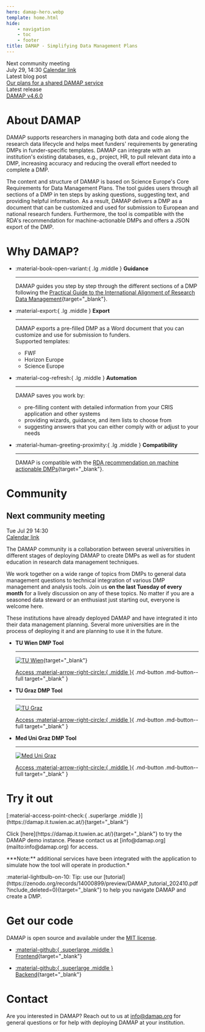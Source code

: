 ```yaml
---
hero: damap-hero.webp
template: home.html
hide:
    - navigation
    - toc
    - footer
title: DAMAP - Simplifying Data Management Plans
---
```


<div class="infobox">
    <div class="infobox__item">
        <div class="infobox__title">Next community meeting</div>
        <div class="infobox__data">
            <span class="infobox__text"><time datetime="2025-07-29T14:30:00+0200">July 29, 14:30</time></span>
            <a href="community-meeting.ics" class="md-button sm">Calendar link</a>
        </div>
    </div>
    <div class="infobox__item">
        <div class="infobox__title">Latest blog post</div>
        <div class="infobox__data">
            <span class="infobox__text"><a href="/blog/2025/06/26/our-plans-for-a-shared-damap-service/">Our plans for a shared DAMAP service</a></span>
        </div>
    </div>
    <div class="infobox__item">
        <div class="infobox__title">Latest release</div>
        <div class="infobox__data">
            <span class="infobox__text"><a href="https://github.com/damap-org/damap-backend/releases/latest" target="_blank" rel="noopener noreferrer">DAMAP v4.6.0</a></span>
        </div>
    </div>
</div>

# About DAMAP

DAMAP supports researchers in managing both data and code along the research data lifecycle and helps meet funders' requirements by generating DMPs in funder-specific templates. DAMAP can integrate with an institution's existing databases, e.g., project, HR, to pull relevant data into a DMP, increasing accuracy and reducing the overall effort needed to complete a DMP.

The content and structure of DAMAP is based on Science Europe's Core Requirements for Data Management Plans. The tool guides users through all sections of a DMP in ten steps by asking questions, suggesting text, and providing helpful information. As a result, DAMAP delivers a DMP as a document that can be customized and used for submission to European and national research funders. Furthermore, the tool is compatible with the RDA's recommendation for machine-actionable DMPs and offers a JSON export of the DMP.

# Why DAMAP?

<div class="grid grid__4 cards" markdown>

-   :material-book-open-variant:{ .lg .middle } __Guidance__

    ---

    DAMAP guides you step by step through the different sections of a DMP following the [Practical Guide to the International Alignment of Research Data Management](https://doi.org/10.5281/zenodo.4915861){target="_blank"}.

-   :material-export:{ .lg .middle } __Export__

    ---

    DAMAP exports a pre-filled DMP as a Word document that you can customize and use for submission to funders.<br />
    Supported templates:
    <ul><li>FWF</li>
    <li>Horizon Europe</li>
    <li>Science Europe</li></ul>

-   :material-cog-refresh:{ .lg .middle } __Automation__

    ---

    DAMAP saves you work by:
    <ul>
    <li>pre-filling content with detailed information from your CRIS application and other systems</li>
    <li>providing wizards, guidance, and item lists to choose from</li>
    <li>suggesting answers that you can either comply with or adjust to your needs</li>
    </ul>

-   :material-human-greeting-proximity:{ .lg .middle } __Compatibility__

    ---

    DAMAP is compatible with the [RDA recommendation on machine actionable DMPs](https://doi.org/10.15497/rda00039){target="_blank"}.

</div>

# Community

<div class="calendar__block">
<div class="calendar" markdown>
    <h2>Next community meeting</h2>
    <time datetime="2025-07-39T14:30:00+0200">
        <span class="calendar__dow">Tue</span>
        <span class="calendar__day">Jul 29</span>
        <span class="calendar__time">14:30</span>
    </time>
    <footer>
        <a href="community-meeting.ics" class="md-button md-button--full">Calendar link</a>
    </footer>
</div>
<div class="calendar__text">
<p>
The DAMAP community is a collaboration between several universities in different stages of deploying DAMAP to create DMPs as well as for student education in research data management techniques.
</p>
<p>
We work together on a wide range of topics from DMPs to general data management questions to technical integration of various DMP management and analysis tools. Join us <strong>on the last Tuesday of every month</strong> for a lively discussion on any of these topics. No matter if you are a seasoned data steward or an enthusiast just starting out, everyone is welcome here.
</p>
</div>
</div>
<p class="center">These institutions have already deployed DAMAP and have integrated it into their data management planning. Several more universities are in the process of deploying it and are planning to use it in the future.</p>

<div class="grid cards showcase" markdown>

-   __TU Wien DMP Tool__

    ---

    [![TU Wien](TU_Wien_Square.svg)](https://dmptool.tuwien.ac.at/){target="_blank"}

    [Access :material-arrow-right-circle:{ .middle }](https://dmptool.tuwien.ac.at/){ .md-button .md-button--full target="_blank" }
 
-   __TU Graz DMP Tool__
    
    ---
    
    [![TU Graz](TU_Graz_Square.svg)](https://dmp.tugraz.at/)

    [Access :material-arrow-right-circle:{ .middle }](https://dmp.tugraz.at/){ .md-button .md-button--full target="_blank" }

-   __Med Uni Graz DMP Tool__

    ---

    [![Med Uni Graz](Med_Uni_Graz_Square.svg)](https://www.medunigraz.at/)

    [Access :material-arrow-right-circle:{ .middle }](https://www.medunigraz.at/){ .md-button .md-button--full target="_blank" }

</div>

# Try it out

<p class="center" markdown>[:material-access-point-check:{ .superlarge .middle }](https://damap.it.tuwien.ac.at/){target="_blank"}</p>

<p class="center" markdown>Click [here](https://damap.it.tuwien.ac.at/){target="_blank"} to try the DAMAP demo instance. Please contact us at [&#105;&#110;&#102;&#111;&#64;&#100;&#97;&#109;&#97;&#112;&#46;&#111;&#114;&#103;](&#109;&#97;&#105;&#108;&#116;&#111;&#58;&#105;&#110;&#102;&#111;&#64;&#100;&#97;&#109;&#97;&#112;&#46;&#111;&#114;&#103;) for access.</p>

<p class="center" markdown>***Note:** additional services have been integrated with the application to simulate how the tool will operate in production.*</p>

<p class="center" markdown>:material-lightbulb-on-10: Tip: use our [tutorial](https://zenodo.org/records/14000899/preview/DAMAP_tutorial_202410.pdf?include_deleted=0){target="_blank"} to help you navigate DAMAP and create a DMP.</p> 

# Get our code

<p class="center">DAMAP is open source and available under the <a href="https://opensource.org/license/mit" target="_blank">MIT license</a>.</p>

<div class="grid cards center" markdown>

-   [:material-github:{ .superlarge .middle }<br />Frontend](https://github.com/damap-org/damap-frontend){target="_blank"}
 
-   [:material-github:{ .superlarge .middle }<br />Backend](https://github.com/damap-org/damap-backend){target="_blank"}

</div>

# Contact

Are you interested in DAMAP? Reach out to us at [&#105;&#110;&#102;&#111;&#64;&#100;&#97;&#109;&#97;&#112;&#46;&#111;&#114;&#103;](&#109;&#97;&#105;&#108;&#116;&#111;&#58;&#105;&#110;&#102;&#111;&#64;&#100;&#97;&#109;&#97;&#112;&#46;&#111;&#114;&#103;) for general questions or for help with deploying DAMAP at your institution.